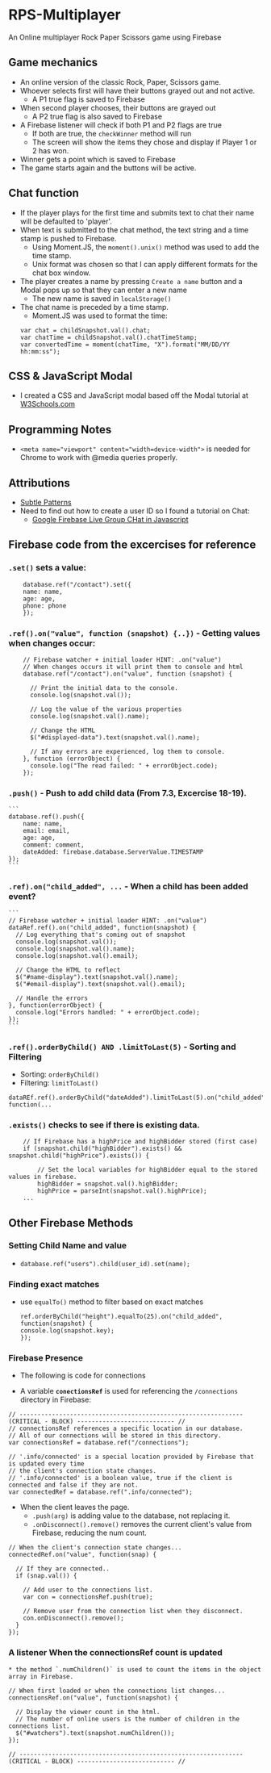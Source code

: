 # RPS-Multiplayer
 An Online multiplayer Rock Paper Scissors game using Firebase

## Game mechanics
* An online version of the classic Rock, Paper, Scissors game.
* Whoever selects first will have their buttons grayed out and not active.
  * A P1 true flag is saved to Firebase
* When second player chooses, their buttons are grayed out 
  * A P2 true flag is also saved to Firebase
* A Firebase listener will check if both P1 and P2 flags are true
  * If both are true, the `checkWinner` method will run
  * The screen will show the items they chose and display if Player 1 or 2 has won.
* Winner gets a point which is saved to Firebase
* The game starts again and the buttons will be active.

## Chat function
* If the player plays for the first time and submits text to chat their name will be defaulted to 'player'.
* When text is submitted to the chat method, the text string and a time stamp is pushed to Firebase.
  * Using Moment.JS, the `moment().unix()` method was used to add the time stamp.
  * Unix format was chosen so that I can apply different formats for the chat box window.
* The player creates a name by pressing `Create a name` button and a Modal pops up so that they can enter a new name
  * The new name is saved in `localStorage()`
* The chat name is preceded by a time stamp.
  * Moment.JS was used to format the time:
  ```
  var chat = childSnapshot.val().chat;
  var chatTime = childSnapshot.val().chatTimeStamp;
  var convertedTime = moment(chatTime, "X").format("MM/DD/YY hh:mm:ss");
  ```

## CSS & JavaScript Modal
* I created a CSS and JavaScript modal based off the Modal tutorial at [W3Schools.com](https://www.w3schools.com/howto/howto_css_modals.asp)

## Programming Notes
* `<meta name="viewport" content="width=device-width">` is needed for Chrome to work with @media queries properly.

## Attributions
* [Subtle Patterns](https://www.toptal.com/designers/subtlepatterns/)
* Need to find out how to create a user ID so I found a tutorial on Chat:
  * [Google Firebase Live Group CHat in Javascript](https://codinginfinite.com/google-firebase-live-group-chat-example-javascript/)

## Firebase code from the excercises for reference
### `.set()` sets a value:
```
    database.ref("/contact").set({
    name: name,
    age: age,
    phone: phone
    });
```

### `.ref().on("value", function (snapshot) {..})` - Getting values when changes occur:
```
    // Firebase watcher + initial loader HINT: .on("value")
    // When changes occurs it will print them to console and html
    database.ref("/contact").on("value", function (snapshot) {

      // Print the initial data to the console.
      console.log(snapshot.val());

      // Log the value of the various properties
      console.log(snapshot.val().name);

      // Change the HTML
      $("#displayed-data").text(snapshot.val().name);

      // If any errors are experienced, log them to console.
    }, function (errorObject) {
      console.log("The read failed: " + errorObject.code);
    });
```

### `.push()` - Push to add child data (From 7.3, Excercise 18-19). 
    ```
    database.ref().push({
        name: name,
        email: email,
        age: age,
        comment: comment,
        dateAdded: firebase.database.ServerValue.TIMESTAMP
    });
    ```

### `.ref).on("child_added", ...` - When a child has been added event?
    ```
    // Firebase watcher + initial loader HINT: .on("value")
    dataRef.ref().on("child_added", function(snapshot) {
      // Log everything that's coming out of snapshot
      console.log(snapshot.val());
      console.log(snapshot.val().name);
      console.log(snapshot.val().email);

      // Change the HTML to reflect
      $("#name-display").text(snapshot.val().name);
      $("#email-display").text(snapshot.val().email);

      // Handle the errors
    }, function(errorObject) {
      console.log("Errors handled: " + errorObject.code);
    });
    ```
    
### `.ref().orderByChild() AND .limitToLast(5)` - Sorting and Filtering
* Sorting: `orderByChild()`
* Filtering: `limitToLast()`
```
dataREf.ref().orderByChild("dateAdded").limitToLast(5).on("child_added", function(...
```

### `.exists()` checks to see if there is existing data.
```
    // If Firebase has a highPrice and highBidder stored (first case)
    if (snapshot.child("highBidder").exists() && snapshot.child("highPrice").exists()) {

        // Set the local variables for highBidder equal to the stored values in firebase.
        highBidder = snapshot.val().highBidder;
        highPrice = parseInt(snapshot.val().highPrice);
    ...
```

## Other Firebase Methods

### Setting Child Name and value
* `database.ref("users").child(user_id).set(name);`

### Finding exact matches
* use `equalTo()` method to filter based on exact matches
  ```
  ref.orderByChild("height").equalTo(25).on("child_added", function(snapshot) {
  console.log(snapshot.key);
  });
  ```
  
### Firebase Presence
* The following is code for connections

* A variable **`conectionsRef`** is used for referencing the `/connections` directory in Firebase:
```
// -------------------------------------------------------------- (CRITICAL - BLOCK) --------------------------- //
// connectionsRef references a specific location in our database.
// All of our connections will be stored in this directory.
var connectionsRef = database.ref("/connections");

// '.info/connected' is a special location provided by Firebase that is updated every time
// the client's connection state changes.
// '.info/connected' is a boolean value, true if the client is connected and false if they are not.
var connectedRef = database.ref(".info/connected");
```

* When the client leaves the page.
    * `.push(arg)` is adding value to the database, not replacing it.
    * `.onDisconnect().remove()` removes the current client's value from Firebase, reducing the num count.
```
// When the client's connection state changes...
connectedRef.on("value", function(snap) {

  // If they are connected..
  if (snap.val()) {

    // Add user to the connections list.
    var con = connectionsRef.push(true);

    // Remove user from the connection list when they disconnect.
    con.onDisconnect().remove();
  }
});
```

### A listener When the connectionsRef count is updated
    * the method `.numChildren()` is used to count the items in the object array in Firebase.
```
// When first loaded or when the connections list changes...
connectionsRef.on("value", function(snapshot) {

  // Display the viewer count in the html.
  // The number of online users is the number of children in the connections list.
  $("#watchers").text(snapshot.numChildren());
});

// -------------------------------------------------------------- (CRITICAL - BLOCK) --------------------------- //
```




